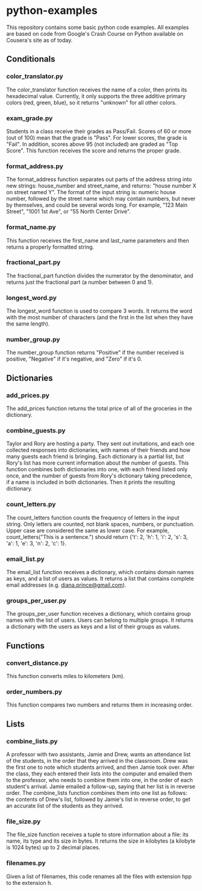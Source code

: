 # python-examples
This repository contains some basic python code examples. All examples are based on code from Google's Crash Course on Python available on Cousera's site as of today.


## Conditionals

### color_translator.py
The color_translator function receives the name of a color, then prints its hexadecimal value.  Currently, it only supports the three additive primary colors (red, green, blue), so it returns "unknown" for all other colors.

### exam_grade.py
Students in a class receive their grades as Pass/Fail. Scores of 60 or more (out of 100) mean that the grade is "Pass". For lower scores, the grade is "Fail". In addition, scores above 95 (not included) are graded as "Top Score". This function receives the score and returns the proper grade.

### format_address.py
The format_address function separates out parts of the address string into new strings: house_number and street_name, and returns: "house number X on street named Y". The format of the input string is: numeric house number, followed by the street name which may contain numbers, but never by themselves, and could be several words long. For example, "123 Main Street", "1001 1st Ave", or "55 North Center Drive".

### format_name.py
This function receives the first_name and last_name parameters and then returns a properly formatted string.

### fractional_part.py
The fractional_part function divides the numerator by the denominator, and returns just the fractional part (a number between 0 and 1).

### longest_word.py
The longest_word function is used to compare 3 words. It returns the word with the most number of characters (and the first in the list when they have the same length).

### number_group.py
The number_group function returns "Positive" if the number received is positive, "Negative" if it's negative, and "Zero" if it's 0.


## Dictionaries

### add_prices.py
The add_prices function returns the total price of all of the groceries in the  dictionary.

### combine_guests.py
Taylor and Rory are hosting a party. They sent out invitations, and each one collected responses into dictionaries, with names of their friends and how many guests each friend is bringing. Each dictionary is a partial list, but Rory's list has more current information about the number of guests. This function combines both dictionaries into one, with each friend listed only once, and the number of guests from Rory's dictionary taking precedence, if a name is included in both dictionaries. Then it prints the resulting dictionary.

### count_letters.py
The count_letters function counts the frequency of letters in the input string.  Only letters are counted, not blank spaces, numbers, or punctuation.  Upper case are considered the same as lower case. For example, count_letters("This is a sentence.") should return {'t': 2, 'h': 1, 'i': 2, 's': 3, 'a': 1, 'e': 3, 'n': 2, 'c': 1}.

### email_list.py
The email_list function receives a dictionary, which contains domain names as keys, and a list of users as values. It returns a list that contains complete email addresses (e.g. diana.prince@gmail.com).

### groups_per_user.py
The groups_per_user function receives a dictionary, which contains group names with the list of users. Users can belong to multiple groups. It returns a dictionary with the users as keys and a list of their groups as values.


## Functions

### convert_distance.py
This function converts miles to kilometers (km).

### order_numbers.py
This function compares two numbers and returns them in increasing order.


## Lists

### combine_lists.py
A professor with two assistants, Jamie and Drew, wants an attendance list of the students, in the order that they arrived in the classroom. Drew was the first one to note which students arrived, and then Jamie took over. After the class, they each entered their lists into the computer and emailed them to the professor, who needs to combine them into one, in the order of each student's arrival. Jamie emailed a follow-up, saying that her list is in reverse order. The combine_lists function combines them into one list as follows: the contents of Drew's list, followed by Jamie's list in reverse order, to get an accurate list of the students as they arrived.

### file_size.py
The file_size function receives a tuple to store information about a file: its name, its type and its size in bytes. It returns the size in kilobytes (a kilobyte is 1024 bytes) up to 2 decimal places.

### filenames.py
Given a list of filenames, this code renames all the files with extension hpp
to the extension h.
